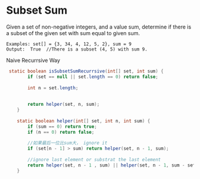 # Subset Sum

Given a set of non-negative integers, and a value sum, determine if there is a subset of the given set with sum equal to given sum.

```
Examples: set[] = {3, 34, 4, 12, 5, 2}, sum = 9
Output:  True  //There is a subset (4, 5) with sum 9.
```

Naive Recurrsive Way
```java
 static boolean isSubsetSumRecurrsive(int[] set, int sum) {
        if (set == null || set.length == 0) return false;
        
        int n = set.length;
        
        
        return helper(set, n, sum);
    }
    
    static boolean helper(int[] set, int n, int sum) {
        if (sum == 0) return true;
        if (n == 0) return false;
        
        //如果最后一位比sum大， ignore it
        if (set[n - 1] > sum) return helper(set, n - 1, sum);
        
        //ignore last element or substrat the last element 
        return helper(set, n - 1 , sum) || helper(set, n - 1, sum - set[n - 1]);
    }
```